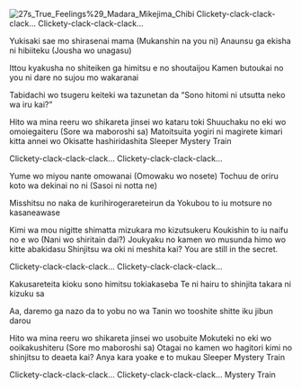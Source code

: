 ![27s_True_Feelings%29_Madara_Mikejima_Chibi](https://github.com/user-attachments/assets/3a371fbb-b665-4c21-a792-5bcddb30978f)
Clickety-clack-clack-clack…
Clickety-clack-clack-clack…

Yukisaki sae mo shirasenai mama
(Mukanshin na you ni)
Anaunsu ga ekisha ni hibiiteku
(Jousha wo unagasu)

Ittou kyakusha no shiteiken ga himitsu e no shoutaijou
Kamen butoukai no you ni dare no sujou mo wakaranai

Tabidachi wo tsugeru keiteki wa tazunetan da
“Sono hitomi ni utsutta neko wa iru kai?”

Hito wa mina reeru wo shikareta jinsei wo kataru toki
Shuuchaku no eki wo omoiegaiteru
(Sore wa maboroshi sa)
Matoitsuita yogiri ni magirete kimari kitta annei wo
Okisatte hashiridashita
Sleeper Mystery Train

Clickety-clack-clack-clack…
Clickety-clack-clack-clack…

Yume wo miyou nante omowanai
(Omowaku wo nosete)
Tochuu de oriru koto wa dekinai no ni
(Sasoi ni notta ne)

Misshitsu no naka de kurihirogerareteirun da
Yokubou to iu motsure no kasaneawase

Kimi wa mou nigitte shimatta mizukara mo kizutsukeru
Koukishin to iu naifu no e wo
(Nani wo shiritain dai?)
Joukyaku no kamen wo musunda himo wo kitte abakidasu
Shinjitsu wa oki ni meshita kai?
You are still in the secret.

Clickety-clack-clack-clack…
Clickety-clack-clack-clack…

Kakusareteita kioku sono himitsu tokiakaseba
Te ni hairu to shinjita takara ni kizuku sa

Aa, daremo ga nazo da to yobu no wa
Tanin wo tooshite shitte iku jibun darou

Hito wa mina reeru wo shikareta jinsei wo usobuite
Mokuteki no eki wo ooikakushiteru
(Sore mo maboroshi sa)
Otagai no kamen wo hagitori kimi no shinjitsu to deaeta kai?
Anya kara yoake e to mukau Sleeper Mystery Train

Clickety-clack-clack-clack…
Clickety-clack-clack-clack… Mystery Train
